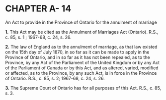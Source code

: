 
# CHAPTER A- 14
An Act to provide in the Province of Ontario
for the annulment of marriage

**1.** This Act may be cited as the Annulment
of Marriages Act (Ontario). R.S., c. 85, s. 1 ;
1967-68, c. 24, s. 26.

**2.** The law of England as to the annulment
of marriage, as that law existed on the 15th
day of July 1870, in so far as it can be made
to apply in the Province of Ontario, and in
so far as it has not been repealed, as to the
Province, by any Act of the Parliament of
the United Kingdom or by any Act of the
Parliament of Canada or by this Act, and as
altered, varied, modified or affected, as to the
Province, by any such Act, is in force in the
Province of Ontario. R.S., c. 85, s. 2; 1967-68,
c. 24, s. 26.

**3.** The Supreme Court of Ontario has
for all purposes of this Act. R.S.,
c. 85, s. 3.
